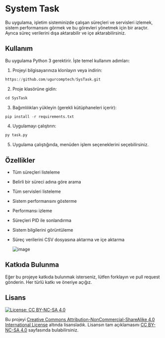 # System Task 

Bu uygulama, işletim sisteminizde çalışan süreçleri ve servisleri izlemek, sistem performansını görmek ve bu görevleri yönetmek için bir araçtır. Ayrıca süreç verilerini dışa aktarabilir ve içe aktarabilirsiniz.

## Kullanım

Bu uygulama Python 3 gerektirir. İşte temel kullanım adımları:

1. Projeyi bilgisayarınıza klonlayın veya indirin:

  ```python
  https://github.com/ugurcomptech/SysTask.git
  ```

2. Proje klasörüne gidin:

  ```python
  cd SysTask
  ```


3. Bağımlılıkları yükleyin (gerekli kütüphaneleri içerir):

  ```python
  pip install -r requirements.txt
  ```


4. Uygulamayı çalıştırın:

  ```python
  py task.py
  ```


5. Uygulama çalıştığında, menüden işlem seçeneklerini seçebilirsiniz.

## Özellikler

- Tüm süreçleri listeleme
- Belirli bir süreci adına göre arama
- Tüm servisleri listeleme
- Sistem performansını gösterme
- Performansı izleme
- Süreçleri PID ile sonlandırma
- Sistem bilgilerini görüntüleme
- Süreç verilerini CSV dosyasına aktarma ve içe aktarma

  ![image](https://github.com/ugurcomptech/SysTask/assets/133202238/7ca5629b-9ffb-4d2d-b42f-f24663a5f0bc)


## Katkıda Bulunma

Eğer bu projeye katkıda bulunmak isterseniz, lütfen forklayın ve pull request gönderin. Her türlü katkı ve öneriye açığız.


## Lisans

[![License: CC BY-NC-SA 4.0](https://licensebuttons.net/l/by-nc-sa/4.0/88x31.png)](https://creativecommons.org/licenses/by-nc-sa/4.0/legalcode)

Bu projeyi [Creative Commons Attribution-NonCommercial-ShareAlike 4.0 International License](https://creativecommons.org/licenses/by-nc-sa/4.0/legalcode) altında lisansladık. Lisansın tam açıklamasını [CC BY-NC-SA 4.0](https://creativecommons.org/licenses/by-nc-sa/4.0/legalcode) sayfasında bulabilirsiniz.



